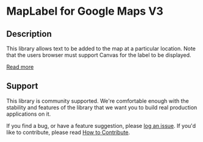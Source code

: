 MapLabel for Google Maps V3
===========================

## Description

This library allows text to be added to the map at a particular location. Note that the users browser must support Canvas for the label to be displayed.

[Read more][more]

## Support

This library is community supported. We're comfortable enough with the stability and features of
the library that we want you to build real production applications on it.

If you find a bug, or have a feature suggestion, please [log an issue][issues]. If you'd like to
contribute, please read [How to Contribute][contrib].

[issues]: https://github.com/googlemaps/v3-utility-library/issues
[contrib]: https://github.com/googlemaps/v3-utility-library/blob/master/archive/maplabel/CONTRIB.md
[more]: http://htmlpreview.github.io/?https://github.com/googlemaps/v3-utility-library/blob/master/archive/maplabel/docs/reference.html
